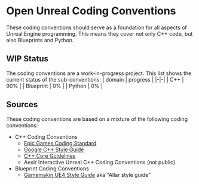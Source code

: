# Open Unreal Coding Conventions

These coding conventions should serve as a foundation for all aspects of Unreal Engine programming. This means they cover not only C++ code, but also Blueprints and Python.

## WIP Status

The coding conventions are a work-in-progress project. This list shows the current status of the sub-conventions:
| domain | progress |
|-|-|
| C++ | 90% |
| Blueprint | 0% |
| Python | 0% |

## Sources

These coding conventions are based on a mixture of the following coding conventions:
- C++ Coding Conventions
    - [Epic Games Coding Standard](https://docs.unrealengine.com/en-US/ProductionPipelines/DevelopmentSetup/CodingStandard/index.html)
    - [Google C++ Style Guide](https://google.github.io/styleguide/cppguide.html)
    - [C++ Core Guidelines](http://isocpp.github.io/CppCoreGuidelines/CppCoreGuidelines)
    - Aesir Interactive Unreal C++ Coding Conventions (not public)
- Blueprint Coding Conventions
    - [Gamemakin UE4 Style Guide](https://github.com/Allar/ue4-style-guide) aka "Allar style guide"
